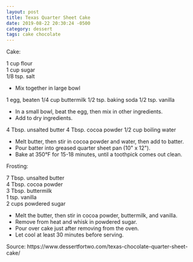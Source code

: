```yaml
---
layout: post
title: Texas Quarter Sheet Cake
date: 2019-08-22 20:30:24 -0500
category: dessert
tags: cake chocolate
---
```

Cake:  
  
1 cup flour  
1 cup sugar  
1/8 tsp. salt  
<ul>
 	<li>Mix together in large bowl</li>
</ul>
1 egg, beaten  
1/4 cup buttermilk  
1/2 tsp. baking soda  
1/2 tsp. vanilla  
<ul>
 	<li>In a small bowl, beat the egg, then mix in other ingredients.</li>
 	<li>Add to dry ingredients.</li>
</ul>
4 Tbsp. unsalted butter  
4 Tbsp. cocoa powder  
1/2 cup boiling water  
<ul>
 	<li>Melt butter, then stir in cocoa powder and water, then add to batter.</li>
 	<li>Pour batter into greased quarter sheet pan (10" x 12").</li>
 	<li>Bake at 350°F for 15-18 minutes, until a toothpick comes out clean.</li>
</ul>
Frosting:  
  
7 Tbsp. unsalted butter  
4 Tbsp. cocoa powder  
3 Tbsp. buttermilk  
1 tsp. vanilla  
2 cups powdered sugar  
<ul>
 	<li>Melt the butter, then stir in cocoa powder, buttermilk, and vanilla.</li>
 	<li>Remove from heat and whisk in powdered sugar.</li>
 	<li>Pour over cake just after removing from the oven.</li>
 	<li>Let cool at least 30 minutes before serving.</li>
</ul>
Source: https://www.dessertfortwo.com/texas-chocolate-quarter-sheet-cake/  
